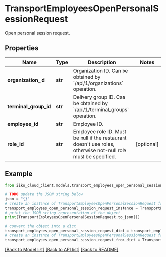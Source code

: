 # TransportEmployeesOpenPersonalSessionRequest

Open personal session request.

## Properties

Name | Type | Description | Notes
------------ | ------------- | ------------- | -------------
**organization_id** | **str** | Organization ID.                Can be obtained by &#x60;/api/1/organizations&#x60; operation. | 
**terminal_group_id** | **str** | Delivery group ID.                Can be obtained by &#x60;/api/1/terminal_groups&#x60; operation. | 
**employee_id** | **str** | Employee ID. | 
**role_id** | **str** | Employee role ID.                Must be null if the restaurant doesn&#39;t use roles, otherwise not-null role must be specified. | [optional] 

## Example

```python
from iiko_cloud_client.models.transport_employees_open_personal_session_request import TransportEmployeesOpenPersonalSessionRequest

# TODO update the JSON string below
json = "{}"
# create an instance of TransportEmployeesOpenPersonalSessionRequest from a JSON string
transport_employees_open_personal_session_request_instance = TransportEmployeesOpenPersonalSessionRequest.from_json(json)
# print the JSON string representation of the object
print(TransportEmployeesOpenPersonalSessionRequest.to_json())

# convert the object into a dict
transport_employees_open_personal_session_request_dict = transport_employees_open_personal_session_request_instance.to_dict()
# create an instance of TransportEmployeesOpenPersonalSessionRequest from a dict
transport_employees_open_personal_session_request_from_dict = TransportEmployeesOpenPersonalSessionRequest.from_dict(transport_employees_open_personal_session_request_dict)
```
[[Back to Model list]](../README.md#documentation-for-models) [[Back to API list]](../README.md#documentation-for-api-endpoints) [[Back to README]](../README.md)



